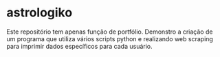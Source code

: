 # astrologiko

Este repositório tem apenas função de portfólio. Demonstro a criação de um programa que utiliza vários scripts python e realizando web scraping para imprimir dados específicos para cada usuário.
